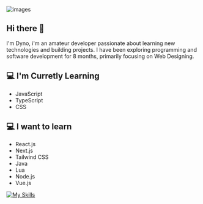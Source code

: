 ![images](https://github.com/Dinodev0/Dinodev0/assets/98271649/d4446b72-2e62-4c4c-8579-3f0a57067ced)
## Hi there 👋

I'm Dyno, i'm an amateur developer passionate about learning new technologies and building projects. I have been exploring programming and software development for 8 months, primarily focusing on Web Designing.

## 💻 I'm Curretly Learning


- JavaScript
- TypeScript
- CSS

## 💻 I want to learn

- React.js
- Next.js
- Tailwind CSS
- Java
- Lua
- Node.js
- Vue.js

[![My Skills](https://skillicons.dev/icons?i=html,css,robloxstudio,vscode,ps)](https://skillicons.dev)
